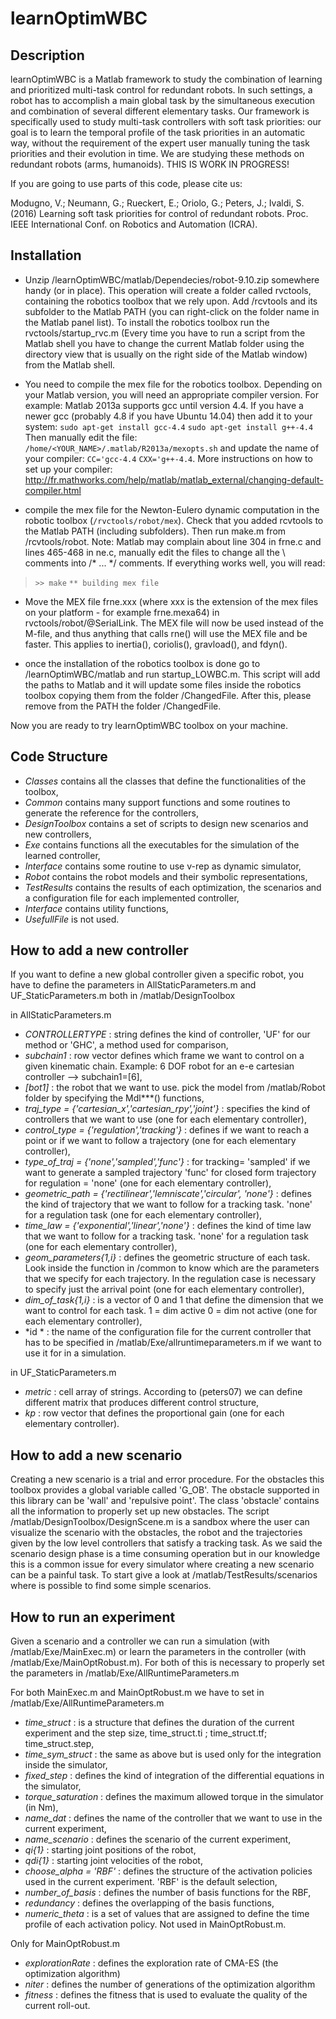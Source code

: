learnOptimWBC
=============



Description
-----------


learnOptimWBC is a Matlab framework to study the combination of learning and prioritized multi-task control for redundant robots. In such settings, a robot has to accomplish a main global task by the simultaneous execution and combination of several different elementary tasks. 
Our framework is specifically used to study multi-task controllers with soft task priorities: our goal is to learn the temporal profile of the task priorities in an automatic way, without the requirement of the expert user manually tuning the task priorities and their evolution in time. We are studying these methods on redundant robots (arms, humanoids). THIS IS WORK IN PROGRESS!

If you are going to use parts of this code, please cite us:

Modugno, V.; Neumann, G.; Rueckert, E.; Oriolo, G.; Peters, J.; Ivaldi, S. (2016) Learning soft task priorities for control of redundant robots. Proc. IEEE International Conf. on Robotics and Automation (ICRA). 



Installation
------------

- Unzip /learnOptimWBC/matlab/Dependecies/robot-9.10.zip somewhere handy (or in place). This operation will create a folder called rvctools, containing the robotics toolbox that we rely upon. Add /rcvtools and its subfolder to the Matlab PATH (you can right-click on the folder name in the Matlab panel list). To install the robotics toolbox run the rvctools/startup_rvc.m (Every time you have to run a script from the Matlab shell you have to change the current Matlab folder using the directory view that is usually on the right side of the Matlab window) from the Matlab shell. 

- You need to compile the mex file for the robotics toolbox. Depending on your Matlab version, you will need an appropriate compiler version.
For example: Matlab 2013a supports gcc until version 4.4. If you have a newer gcc (probably 4.8 if you have Ubuntu 14.04) then add it to your system:
`sudo apt-get install gcc-4.4`
`sudo apt-get install g++-4.4`
Then manually edit the file:
`/home/<YOUR_NAME>/.matlab/R2013a/mexopts.sh`
and update the name of your compiler:
 `CC='gcc-4.4`
 `CXX='g++-4.4`.
More instructions on how to set up your compiler: 
http://fr.mathworks.com/help/matlab/matlab_external/changing-default-compiler.html


- compile the mex file for the Newton-Eulero dynamic computation in the robotic toolbox (`/rvctools/robot/mex`). Check that you added rcvtools to the Matlab PATH (including subfolders). Then run make.m from /rcvtools/robot. Note: Matlab may complain about line 304 in frne.c and lines 465-468 in ne.c, manually edit the files to change all the \\ comments into /* ... */ comments.
If everything works well, you will read:
> `>> make`
> `** building mex file`


- Move the MEX file frne.xxx (where xxx is the extension of the mex files on your platform - for example frne.mexa64) in rvctools/robot/@SerialLink. The MEX file will now be used instead of the M-file, and thus anything that calls rne() will use the MEX file and be faster. This applies to inertia(), coriolis(), gravload(), and fdyn().


- once the installation of the robotics toolbox is done go to /learnOptimWBC/matlab and run startup_LOWBC.m. This script will add the paths to Matlab and it will update some files inside the robotics toolbox copying them from the folder /ChangedFile. After this, please remove from the PATH the folder /ChangedFile.

Now you are ready to try learnOptimWBC toolbox on your machine.


Code Structure
--------------

- *Classes* contains all the classes that define the functionalities of the toolbox,
- *Common* contains many support functions and some routines to generate the reference for the controllers,
- *DesignToolbox* contains a set of scripts to design new scenarios and new controllers,
- *Exe* contains functions all the executables for the simulation of the learned controller,
- *Interface* contains some routine to use v-rep as dynamic simulator,
- *Robot* contains the robot models and their symbolic representations,
- *TestResults* contains the results of each optimization, the scenarios and a configuration file for each implemented controller,
- *Interface* contains utility functions,
- *UsefullFile* is not used.


How to add a new controller 
--------------------

If you want to define a new global controller given a specific robot, you have to define the parameters in AllStaticParameters.m and UF_StaticParameters.m both in /matlab/DesignToolbox

in AllStaticParameters.m

- *CONTROLLERTYPE*  : string defines the kind of controller, 'UF' for our method or 'GHC', a method used for comparison,
- *subchain1*  : row vector defines which frame we want to control on a given  kinematic chain. Example: 6 DOF robot for an e-e cartesian controller –-> subchain1=[6],
- *[bot1]*  : the robot that we want to use. pick the model from /matlab/Robot folder by specifying the Mdl***() functions,
- *traj_type = {'cartesian_x','cartesian_rpy','joint'}*  : specifies the kind of controllers that we want to use (one for each elementary controller),
- *control_type = {'regulation','tracking'}*  : defines if we want to reach a point or if we want to follow a trajectory (one for each elementary controller),
- *type_of_traj = {'none','sampled','func'}*  : for tracking= 'sampled' if we want to generate a sampled trajectory 'func' for closed form trajectory 
                                                for regulation = 'none'  (one for each elementary controller),
- *geometric_path = {'rectilinear','lemniscate','circular', 'none'}*  : defines the kind of trajectory that we want to follow for a tracking task. 'none' for a 									regulation task (one for each elementary  controller),
- *time_law = {'exponential','linear','none'}*  : defines the kind of time law that we want to follow for a tracking task. 'none' for a 							       regulation task (one for each elementary controller),       
- *geom_parameters{1,i}*  : defines the geometric structure of each task. Look inside the function in /common to know which are the parameters that we 			            specify for each trajectory. In the regulation case is necessary to specify just the arrival point  (one for each elementary controller),
- *dim_of_task{1,i}*  : is a vector of 0 and 1 that define the dimension that we want to control for each task. 1 = dim active 0 = dim not active (one for each elementary controller),
- *id *  : the name of the configuration file for the current controller that has to be specified in /matlab/Exe/allruntimeparameters.m if we want to use it for in a simulation.


in UF_StaticParameters.m
- *metric*  : cell array of strings. According to (peters07) we can define different matrix that produces different control structure,      
- *kp*  : row vector that defines the proportional gain (one for each elementary controller).
 


How to add a new scenario
-----------------------

Creating a new scenario is a trial and error procedure. For the obstacles this toolbox provides a global variable called 'G_OB'. The obstacle supported in this library can be 'wall' and 'repulsive point'. The class 'obstacle' contains all the information to properly set up new obstacles.
The script /matlab/DesignToolbox/DesignScene.m is a sandbox where the user can visualize the scenario with the obstacles, the robot and the trajectories given by the low level controllers that satisfy a tracking task. 
As we said the scenario design phase is a time consuming operation but in our knowledge this is a common issue for every simulator where creating a new scenario can be a painful task.
To start give a look at /matlab/TestResults/scenarios where is possible to find some simple scenarios.


How to run an experiment
--------------

Given a scenario and a controller we can run a simulation (with /matlab/Exe/MainExec.m) or learn the parameters in the controller (with /matlab/Exe/MainOptRobust.m). For both of this  is necessary to properly set the parameters in /matlab/Exe/AllRuntimeParameters.m


For both MainExec.m and MainOptRobust.m we have to set in /matlab/Exe/AllRuntimeParameters.m


- *time_struct*  :  is a structure that defines the duration of the current experiment and the step size, time_struct.ti ; time_struct.tf; time_struct.step,
- *time_sym_struct*  :  the same as above but is used only for the integration inside the simulator,
- *fixed_step*  : defines the kind of integration of the differential equations in the simulator,
- *torque_saturation*  : defines the maximum allowed torque in the simulator (in Nm),
- *name_dat*  : defines the name of the controller that we want to use in the current experiment,
- *name_scenario*  : defines the scenario of the current experiment,
- *qi{1}*  : starting joint positions of the robot,
- *qdi{1}*  : starting joint velocities of the robot,
- *choose_alpha = 'RBF'*  :  defines the structure of the activation policies used in the current experiment. 'RBF' is the default selection,
- *number_of_basis*  : defines the number of basis functions for the RBF,
- *redundancy*  : defines the overlapping of the basis functions,
- *numeric_theta* : is a set of values that are assigned to define the time profile of each activation policy. Not used in      		  	    MainOptRobust.m.

Only for MainOptRobust.m

- *explorationRate*  : defines the exploration rate of CMA-ES (the optimization algorithm)
- *niter*  : defines the number of generations of the optimization algorithm 
- *fitness*  : defines the fitness that is used to evaluate the quality of the current roll-out.
      





